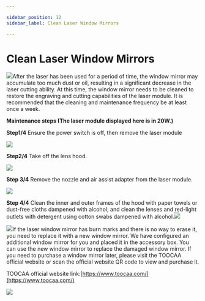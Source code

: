 ```yaml
---

sidebar_position: 12
sidebar_label: Clean Laser Window Mirrors

---
```

# Clean Laser Window Mirrors
![](http://wiki-toocaa.oss-cn-hongkong.aliyuncs.com/call.png)After the laser has been used for a period of time, the window mirror may accumulate too much dust or oil, resulting in a significant decrease in the laser cutting ability. At this time, the window mirror needs to be cleaned to restore the engraving and cutting capabilities of the laser module. It is recommended that the cleaning and maintenance frequency be at least once a week.



**Maintenance steps (The laser module displayed here is in 20W.)**

**Step1/4** Ensure the power switch is off, then remove the laser module

![](http://wiki-toocaa.oss-cn-hongkong.aliyuncs.com/%E7%AA%97%E5%8F%A3%E9%95%9C%E6%B8%85%E6%B4%97/C1.png)

**Step2/4** Take off the lens hood.

![](http://wiki-toocaa.oss-cn-hongkong.aliyuncs.com/%E7%AA%97%E5%8F%A3%E9%95%9C%E6%B8%85%E6%B4%97/C2.png)

**Step 3/4** Remove the nozzle and air assist adapter from the laser module.

![](http://wiki-toocaa.oss-cn-hongkong.aliyuncs.com/%E7%AA%97%E5%8F%A3%E9%95%9C%E6%B8%85%E6%B4%97/C3.png)

**Step 4/4** Clean the inner and outer frames of the hood with paper towels or dust-free cloths 
dampened with alcohol; and clean the lenses and red-light outlets with detergent using cotton swabs dampened with alcohol.![](http://wiki-toocaa.oss-cn-hongkong.aliyuncs.com/%E7%AA%97%E5%8F%A3%E9%95%9C%E6%B8%85%E6%B4%97/C4.png)

![](http://wiki-toocaa.oss-cn-hongkong.aliyuncs.com/call.png)If the laser window mirror has burn marks and there is no way to erase it, you need to replace it with a new window mirror. We have configured an additional window mirror for you and placed it in the accessory box. You can use the new window mirror to replace the damaged window mirror. If you need to purchase a window mirror later, please visit the TOOCAA official website or scan the official website QR code to view and purchase it.

TOOCAA official website link:[https://www.toocaa.com/](https://www.toocaa.com/)

![](http://wiki-toocaa.oss-cn-hongkong.aliyuncs.com/%E7%AA%97%E5%8F%A3%E9%95%9C%E6%B8%85%E6%B4%97/C5.png)
